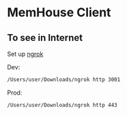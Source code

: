 # MemHouse Client

## To see in Internet

Set up [ngrok](https://dashboard.ngrok.com/get-started/setup)

Dev:

```bash
/Users/user/Downloads/ngrok http 3001
```

Prod:

```bash
/Users/user/Downloads/ngrok http 443
```
